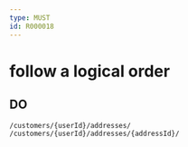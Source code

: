 ```yaml
---
type: MUST
id: R000018
---
```


# follow a logical order

## DO

```
/customers/{userId}/addresses/
/customers/{userId}/addresses/{addressId}/
```
